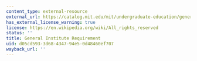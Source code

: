 ```yaml
---
content_type: external-resource
external_url: https://catalog.mit.edu/mit/undergraduate-education/general-institute-requirements/#sciencerequirementtext
has_external_license_warning: true
license: https://en.wikipedia.org/wiki/All_rights_reserved
status: ''
title: General Institute Requirement
uid: d05cd593-3d68-4347-94e5-0d48460ef707
wayback_url: ''
---
```

